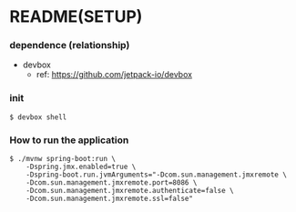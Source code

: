 # README(SETUP)

### dependence (relationship)

* devbox
  * ref: https://github.com/jetpack-io/devbox

### init

```:terminal
$ devbox shell
```

### How to run the application

```:terminal
$ ./mvnw spring-boot:run \
    -Dspring.jmx.enabled=true \
    -Dspring-boot.run.jvmArguments="-Dcom.sun.management.jmxremote \
    -Dcom.sun.management.jmxremote.port=8086 \
    -Dcom.sun.management.jmxremote.authenticate=false \
    -Dcom.sun.management.jmxremote.ssl=false"
```
